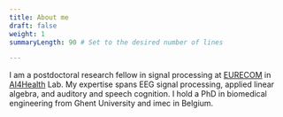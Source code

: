 ```yaml
---
title: About me 
draft: false
weight: 1
summaryLength: 90 # Set to the desired number of lines

---
```

I am a postdoctoral research fellow in signal processing at [EURECOM](https://www.eurecom.fr/en) in [AI4Health](https://github.com/robustml-eurecom) Lab. My expertise spans EEG signal processing, applied linear algebra, and auditory and speech cognition. I hold a PhD in biomedical engineering from Ghent University and imec in Belgium.

<!--
## Experience
- **Cur.** PostDoc fellow in AI for electrophysiology @ [EURECOM](https://www.eurecom.fr/en), [AI4Health](https://github.com/robustml-eurecom)
- **Prev.** PostDoc researcher in medical image processing @ [ULB](https://www.ulb.be/en/ulb-homepage), [BEAMS](https://beams.polytech.ulb.be/)
- **Prev.** PostDoc researcher in EEG signal processing  @ [UGent](https://www.ugent.be/en)/[imec](https://www.imec-int.com/en), [WAVES](https://www.waves.intec.ugent.be/)
- **Prev.** PhD researcher in EEG signal processing  @ [UGent](https://www.ugent.be/en)/[imec](https://www.imec-int.com/en), [WAVES](https://www.waves.intec.ugent.be/)
- **Prev.** Researcher in signal processing and applied linear algebra  @ [Tehran University](https://en.tums.ac.ir/en)
- **Prev.** Image processing engineer (segmentation) @ [NRP company](http://www.nrp-co.com/)
- **Prev.** Image processing engineer (biometrics) @ [Matiran company](https://matiran.ir/about-matiran/)
- **Prev.** Image processing engineer (biometrics) @ [Sciences Green/SGI company](https://sgi.ir/?lang=en)

## Education
-  PhD in biomedical engineering/signal processing @ Ghent University, Belgium  
-  MSc in biomedical engineering/neuroimaging  @ Tehran University, Iran 
-  BSc in electrical/biomedical engineering @ Sahand University of Technology, Iran

## Into
-  I’m into "theory" and understanding "how" systems work. 
-  I like reading about philosophy.
-  Dostoevsky's books stay with me, and I keep revisiting them.
-  Music is always around me.
  
My PhD research uncovered two key findings. First, distinct brain oscillations were found to correlate with attentional engagement during speech perception, as reflected in their frequency-specific features. Second, I developed a method to quantify attentional engagement during speech listening by tracking the evolving complexity of EEG signals over time. For further details, my PhD dissertation, Exploring neural markers modulated by learning from speech in environmental noise using single-trial EEG (Ghent University, 2022), is available
 [Exploring neural markers modulated by learning from speech in environmental noise using single-trial EEG (Doctoral dissertation, Ghent University)](https://biblio.ugent.be/publication/01GJ5HTSJYBWAG656CTYKSG7A4), [[PDF]](https://www.researchgate.net/publication/365565540_Exploring_neural_markers_modulated_by_learning_from_speech_in_environmental_noise_using_single-trial_EEG).

My CV is available [[here]](https://drive.google.com/file/d/17nVbXWf7b-gvgL6D21OhB7SRpguKX8LV/view?usp=drive_link).

For further exploration, please refer to the papers below: 

[1] Eqlimi, E., Bockstael, A., De Coensel, B., Schönwiesner, M., Talsma, D., & Botteldooren, D. (2023). [Time course of EEG complexity reflects attentional engagement during listening to speech in noise](https://onlinelibrary.wiley.com/doi/10.1111/ejn.16159). European Journal of Neuroscince, [[PDF]](https://www.researchgate.net/publication/374638222_Time_course_of_EEG_complexity_reflects_attentional_engagement_during_listening_to_speech_in_noise).

[2] Eqlimi, E., Bockstael, A., De Coensel, B., Schönwiesner, M., Talsma, D., & Botteldooren, D. (2020). [EEG correlates of learning from speech presented in environmental noise.](https://www.frontiersin.org/articles/10.3389/fpsyg.2020.01850/full) Frontiers in Psychology, 11, 1850, [[PDF]](https://www.frontiersin.org/articles/10.3389/fpsyg.2020.01850/full).

[3] De Groote, E., Eqlimi, E., Bockstael, A., Botteldooren, D., Santens, P., & De Letter, M. (2021). [Parkinson's disease affects the neural alpha oscillations associated with speech‐in‐noise processing.](https://onlinelibrary.wiley.com/doi/abs/10.1111/ejn.15477) European Journal of Neuroscience, 54(9), 7355-7376., [[PDF]](https://www.researchgate.net/publication/354776930_Parkinson's_disease_affects_the_neural_alpha_oscillations_associated_with_speech-in-noise_processing).

[4] Eqlimi E, Botteldooren D, Bockstael A. [Evaluating potential EEG-indicators for auditory attention to speech
in realistic environmental noise](https://pub.dega-akustik.de/ICA2019/data/articles/000994.pdf), in 23rd International Congress on Acoustics (ICA), integrating 4th EAA Eu-
roregio 2019, Aachen, Germany, [[PDF]](https://pub.dega-akustik.de/ICA2019/data/articles/000994.pdf).

<!--
I work on electrophysiological signal processing, focusing on EEG and brain oscillations. My background is rooted in time series analysis, applied linear algebra, and machine learning. I am also interested in how signal processing connects with auditory neuroscience and cognition. I'm currently a postdoctoral fellow in AI for electrophysiology. Previously, I’ve worked in EEG and speech signal processing during my PhD and postdoctoral research, and I have solid experience in neuroimaging data analysis, particularly fMRI. Earlier in my career, I worked as an industrial image processing engineer in the medical and biometric fields.
-->
<!--
 I hold a PhD in Biomedical Engineering with a specialization in neural signal processing, which I completed at Ghent University in 2022. I earned my MSc from the University of Tehran in 2013 and my BSc from Sahand University of Technology in 2010, both also in Biomedical Engineering.

My PhD research uncovered two key findings. First, distinct brain oscillations were found to correlate with attentional engagement during speech perception, as reflected in their frequency-specific features. Second, I developed a method to quantify attentional engagement during speech listening by tracking the evolving complexity of EEG signals over time. For further details, my PhD dissertation, Exploring neural markers modulated by learning from speech in environmental noise using single-trial EEG (Ghent University, 2022), is available
 [Exploring neural markers modulated by learning from speech in environmental noise using single-trial EEG (Doctoral dissertation, Ghent University)](https://biblio.ugent.be/publication/01GJ5HTSJYBWAG656CTYKSG7A4), [[PDF]](https://www.researchgate.net/publication/365565540_Exploring_neural_markers_modulated_by_learning_from_speech_in_environmental_noise_using_single-trial_EEG).

My CV is available [[here]](https://drive.google.com/file/d/17nVbXWf7b-gvgL6D21OhB7SRpguKX8LV/view?usp=drive_link).

For further exploration, please refer to the papers below: 

[1] Eqlimi, E., Bockstael, A., De Coensel, B., Schönwiesner, M., Talsma, D., & Botteldooren, D. (2023). [Time course of EEG complexity reflects attentional engagement during listening to speech in noise](https://onlinelibrary.wiley.com/doi/10.1111/ejn.16159). European Journal of Neuroscince, [[PDF]](https://www.researchgate.net/publication/374638222_Time_course_of_EEG_complexity_reflects_attentional_engagement_during_listening_to_speech_in_noise).

[2] Eqlimi, E., Bockstael, A., De Coensel, B., Schönwiesner, M., Talsma, D., & Botteldooren, D. (2020). [EEG correlates of learning from speech presented in environmental noise.](https://www.frontiersin.org/articles/10.3389/fpsyg.2020.01850/full) Frontiers in Psychology, 11, 1850, [[PDF]](https://www.frontiersin.org/articles/10.3389/fpsyg.2020.01850/full).

[3] De Groote, E., Eqlimi, E., Bockstael, A., Botteldooren, D., Santens, P., & De Letter, M. (2021). [Parkinson's disease affects the neural alpha oscillations associated with speech‐in‐noise processing.](https://onlinelibrary.wiley.com/doi/abs/10.1111/ejn.15477) European Journal of Neuroscience, 54(9), 7355-7376., [[PDF]](https://www.researchgate.net/publication/354776930_Parkinson's_disease_affects_the_neural_alpha_oscillations_associated_with_speech-in-noise_processing).

[4] Eqlimi E, Botteldooren D, Bockstael A. [Evaluating potential EEG-indicators for auditory attention to speech
in realistic environmental noise](https://pub.dega-akustik.de/ICA2019/data/articles/000994.pdf), in 23rd International Congress on Acoustics (ICA), integrating 4th EAA Eu-
roregio 2019, Aachen, Germany, [[PDF]](https://pub.dega-akustik.de/ICA2019/data/articles/000994.pdf).

>--










